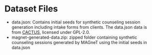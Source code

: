 # Dataset Files

- data.json: Contains initial seeds for synthetic counseling session generation including intake forms from clients. The data.json data is from [CACTUS](https://github.com/coding-groot/cactus/tree/main?tab=GPL-2.0-1-ov-file#readme), licensed under GPL-2.0.
- magnet-generated-data.zip: zipped folder containing synthetic counseling sessions generated by MAGneT using the initial seeds in data.json
